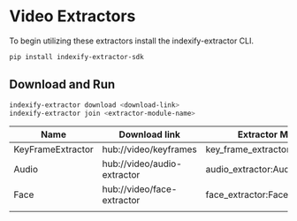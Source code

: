 # Video Extractors

To begin utilizing these extractors install the indexify-extractor CLI.

```bash
pip install indexify-extractor-sdk
```

## Download and Run
```bash
indexify-extractor download <download-link>
indexify-extractor join <extractor-module-name>
```

| Name              | Download link               | Extractor Module Name                 |
|-------------------|-----------------------------|---------------------------------------|
| KeyFrameExtractor | hub://video/keyframes       | key_frame_extractor:KeyFrameExtractor |
| Audio            | hub://video/audio-extractor  | audio_extractor:AudioExtractor        |
| Face             | hub://video/face-extractor   | face_extractor:FaceExtractor          |
|                  |                              |                                       |
